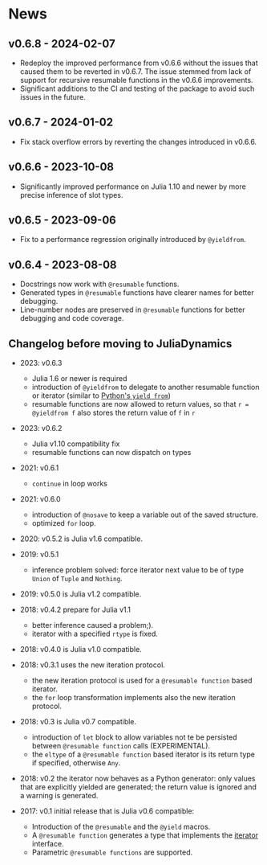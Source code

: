 # News

## v0.6.8 - 2024-02-07

- Redeploy the improved performance from v0.6.6 without the issues that caused them to be reverted in v0.6.7. The issue stemmed from lack of support for recursive resumable functions in the v0.6.6 improvements.
- Significant additions to the CI and testing of the package to avoid such issues in the future.
## v0.6.7 - 2024-01-02

- Fix stack overflow errors by reverting the changes introduced in v0.6.6.

## v0.6.6 - 2023-10-08

- Significantly improved performance on Julia 1.10 and newer by more precise inference of slot types.

## v0.6.5 - 2023-09-06

- Fix to a performance regression originally introduced by `@yieldfrom`.

## v0.6.4 - 2023-08-08

- Docstrings now work with `@resumable` functions.
- Generated types in `@resumable` functions have clearer names for better debugging.
- Line-number nodes are preserved in `@resumable` functions for better debugging and code coverage.

## Changelog before moving to JuliaDynamics

* 2023: v0.6.3
  * Julia 1.6 or newer is required
  * introduction of `@yieldfrom` to delegate to another resumable function or iterator (similar to [Python's `yield from`](https://peps.python.org/pep-0380/))
  * resumable functions are now allowed to return values, so that `r = @yieldfrom f` also stores the return value of `f` in `r`

* 2023: v0.6.2 
  * Julia v1.10 compatibility fix
  * resumable functions can now dispatch on types

* 2021: v0.6.1
  * `continue` in loop works

* 2021: v0.6.0
  * introduction of `@nosave` to keep a variable out of the saved structure.
  * optimized `for` loop.

* 2020: v0.5.2 is Julia v1.6 compatible.

* 2019: v0.5.1
  * inference problem solved: force iterator next value to be of type `Union` of `Tuple` and `Nothing`.

* 2019: v0.5.0 is Julia v1.2 compatible.

* 2018: v0.4.2 prepare for Julia v1.1
  * better inference caused a problem;).
  * iterator with a specified `rtype` is fixed.

* 2018: v0.4.0 is Julia v1.0 compatible.

* 2018: v0.3.1 uses the new iteration protocol.
  * the new iteration protocol is used for a `@resumable function` based iterator.
  * the `for` loop transformation implements also the new iteration protocol.

* 2018: v0.3 is Julia v0.7 compatible.
  * introduction of `let` block to allow variables not te be persisted between `@resumable function` calls (EXPERIMENTAL).
  * the `eltype` of a `@resumable function` based iterator is its return type if specified, otherwise `Any`.

* 2018: v0.2 the iterator now behaves as a Python generator: only values that are explicitly yielded are generated; the return value is ignored and a warning is generated.

* 2017: v0.1 initial release that is Julia v0.6 compatible:
  * Introduction of the `@resumable` and the `@yield` macros.
  * A `@resumable function` generates a type that implements the [iterator](https://docs.julialang.org/en/stable/manual/interfaces/#man-interface-iteration-1) interface.
  * Parametric `@resumable functions` are supported.
